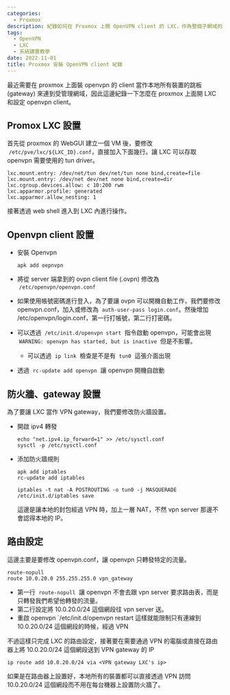 ```yaml
---
categories:
  - Proxmox
description: 紀錄如何在 Proxmox 上開 OpenVPN client 的 LXC，作為整個子網域的跳板
tags:
  - OpenVPN
  - LXC
  - 系統建置教學
date: 2022-11-01
title: Proxmox 安裝 OpenVPN client 紀錄
---
```


最近需要在 proxmox 上面裝 openvpn 的 client 當作本地所有裝置的跳板 (gateway) 來連到受管理網域，因此這邊紀錄一下怎麼在 proxmox 上面開 LXC 和設定 openvpn client。

<!-- more -->

## Promox LXC 設置

首先從 proxmox 的 WebGUI 建立一個 VM 後，要修改  `/etc/pve/lxc/${LXC_ID}.conf`，直接加入下面幾行。讓 LXC 可以存取 openvpn 需要使用的 tun driver。

```shell
lxc.mount.entry: /dev/net/tun dev/net/tun none bind,create=file
lxc.mount.entry: /dev/net dev/net none bind,create=dir
lxc.cgroup.devices.allow: c 10:200 rwm
lxc.apparmor.profile: generated
lxc.apparmor.allow_nesting: 1
```

接著透過 web shell 進入到 LXC 內進行操作。

## Openvpn client 設置

- 安裝 Openvpn

  ```shell
  apk add oepnvpn
  ```

- 將從 server 端拿到的 ovpn client file (.ovpn) 修改為  `/etc/openvpn/openvpn.conf`
- 如果使用帳號密碼進行登入，為了要讓 ovpn 可以開機自動工作，我們要修改 openvpn.conf，加入或修改為  `auth-user-pass login.conf`。然後增加 /etc/openvpn/login.conf，第一行打帳號，第二行打密碼。
- 可以透過  `/etc/init.d/openvpn start`  指令啟動 openvpn，可能會出現  `WARNING: openvpn has started, but is inactive`  但是不影響。
  - 可以透過  `ip link`  檢查是不是有  `tun0`  這張介面出現
- 透過  `rc-update add openvpn`  讓 openvpn 開機自啟動

## 防火牆、gateway 設置

為了要讓 LXC 當作 VPN gateway，我們要修改防火牆設置。

- 開啟 ipv4 轉發

  ```shell
  echo "net.ipv4.ip_forward=1" >> /etc/sysctl.conf
  sysctl -p /etc/sysctl.conf
  ```

- 添加防火牆規則

  ```shell
  apk add iptables
  rc-update add iptables

  iptables -t nat -A POSTROUTING -o tun0 -j MASQUERADE
  /etc/init.d/iptables save
  ```

  這邊是讓本地的封包經過 VPN 時，加上一層 NAT，不然 vpn server 那邊不會認得本地的 IP。

## 路由設定

這邊主要是要修改 openvpn.conf，讓 openvpn 只轉發特定的流量。

```shell
route-nopull
route 10.0.20.0 255.255.255.0 vpn_gateway
```

- 第一行  `route-nopull`  讓 openvpn 不會去跟 vpn server 要求路由表，而是只轉發我們希望他轉發的流量。
- 第二行設定將 10.0.20.0/24 這個網段往 vpn server 送。
- 重啟 openvpn `/etc/init.d/openvpn restart 這樣就能限制只有連線到 10.0.20.0/24 這個網段的時候，經過 VPN

不過這樣只完成 LXC 的路由設定，接著要在需要通過 VPN 的電腦或直接在路由器上將 10.0.20.0/24 這個網段送到 VPN gateway 的 IP

```shell
ip route add 10.0.20.0/24 via <VPN gateway LXC's ip>
```

如果是在路由器上設置好，本地所有的裝置都可以直接透過 VPN 訪問 10.0.20.0/24 這個網段而不用在每台機器上設置防火牆了。
